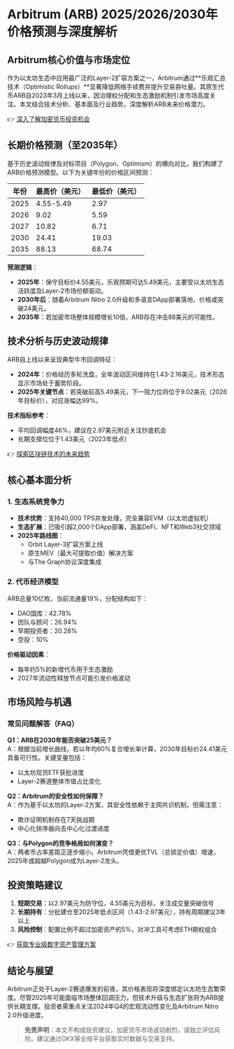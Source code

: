 # Arbitrum (ARB) 2025/2026/2030年价格预测与深度解析  

## Arbitrum核心价值与市场定位  
作为以太坊生态中应用最广泛的Layer-2扩容方案之一，Arbitrum通过**乐观汇总技术（Optimistic Rollups）**显著降低网络手续费并提升交易吞吐量。其原生代币ARB自2023年3月上线以来，因治理权分配和生态激励机制引发市场高度关注。本文结合技术分析、基本面及行业趋势，深度解析ARB未来价格潜力。  

👉 [深入了解加密货币投资机会](https://bit.ly/okx_welcome)  

## 长期价格预测（至2035年）  
基于历史波动规律及对标项目（Polygon、Optimism）的横向对比，我们构建了ARB价格预测模型。以下为关键年份的价格区间预测：  

| 年份   | 最高价（美元） | 最低价（美元） |  
|--------|----------------|----------------|  
| 2025   | 4.55-5.49      | 2.97           |  
| 2026   | 9.02           | 5.59           |  
| 2027   | 10.82          | 6.71           |  
| 2030   | 24.41          | 19.03          |  
| 2035   | 88.13          | 68.74          |  

**预测逻辑**：  
- **2025年**：保守目标价4.55美元，乐观预期可达5.49美元，主要受以太坊生态活跃度及Layer-2市场份额驱动。  
- **2030年后**：随着Arbitrum Nitro 2.0升级和多语言DApp部署落地，价格或突破24美元。  
- **2035年**：若加密市场整体规模增长10倍，ARB存在冲击88美元的可能性。  

## 技术分析与历史波动规律  
ARB自上线以来呈现典型牛市回调特征：  
- **2024年**：价格经历多轮洗盘，全年波动区间维持在1.43-2.16美元，技术形态显示市场处于蓄势阶段。  
- **2025年关键节点**：若突破前高5.49美元，下一阻力位将位于9.02美元（2026年目标价），对应涨幅达99%。  

**技术指标参考**：  
- 平均回调幅度46%，建议在2.97美元附近关注抄底机会  
- 长期支撑位位于1.43美元（2023年低点）  

👉 [探索区块链技术的未来趋势](https://bit.ly/okx_welcome)  

## 核心基本面分析  
### 1. 生态系统竞争力  
- **技术优势**：支持40,000 TPS并发处理，完全兼容EVM（以太坊虚拟机）  
- **生态扩展**：已吸引超2,000个DApp部署，涵盖DeFi、NFT和Web3社交领域  
- **2025年路线图**：  
  - Orbit Layer-3扩容方案上线  
  - 原生MEV（最大可提取价值）解决方案  
  - 与The Graph协议深度集成  

### 2. 代币经济模型  
ARB总量10亿枚，当前流通量19%，分配结构如下：  
- DAO国库：42.78%  
- 团队与顾问：26.94%  
- 早期投资者：20.28%  
- 空投：10%  

**价格驱动因素**：  
- 每年约5%的新增代币用于生态激励  
- 2027年流动性释放节点可能引发价格波动  

## 市场风险与机遇  
### 常见问题解答（FAQ）  
**Q1：ARB在2030年能否突破25美元？**  
A：根据当前增长曲线，若以年均60%复合增长率计算，2030年目标价24.41美元具备可行性。关键变量包括：  
- 以太坊现货ETF获批进度  
- Layer-2赛道整体市值占比变化  

**Q2：Arbitrum的安全性如何保障？**  
A：作为基于以太坊的Layer-2方案，其安全性依赖于主网共识机制，但需注意：  
- 欺诈证明机制存在7天挑战期  
- 中心化排序器向去中心化过渡进度  

**Q3：与Polygon的竞争格局如何演变？**  
A：两者市占率差距正逐步缩小。Arbitrum凭借更优TVL（总锁定价值）增速，2025年或超越Polygon成为Layer-2龙头。  

## 投资策略建议  
1. **短期交易**：以2.97美元为防守位，4.55美元为目标，关注成交量突破信号  
2. **长期持有**：分批建仓至2025年低点区间（1.43-2.97美元），持有周期建议3年以上  
3. **风险控制**：配置比例不超过加密资产的5%，对冲工具可考虑ETH期权组合  

👉 [获取专业级数字资产管理方案](https://bit.ly/okx_welcome)  

## 结论与展望  
Arbitrum正处于Layer-2赛道爆发的前夜，其价格表现将深度绑定以太坊生态繁荣度。尽管2025年可能面临市场整体回调压力，但技术升级与生态扩张将为ARB提供长期支撑。投资者需重点关注2024年Q4的宏观流动性变化及Arbitrum Nitro 2.0升级进度。  

> **免责声明**：本文不构成投资建议，加密货币市场波动剧烈，请独立评估风险。建议通过OKX等合规平台获取实时数据与交易支持。